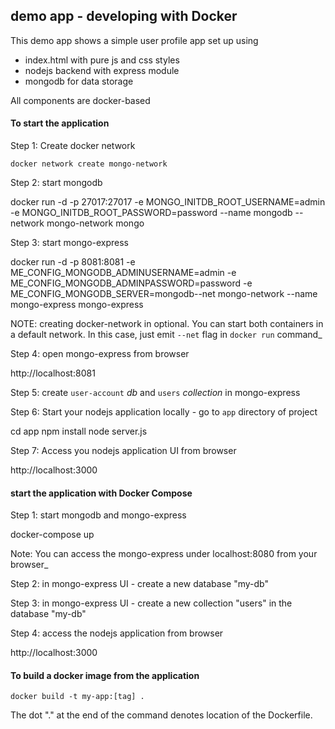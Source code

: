 ## demo app - developing with Docker

This demo app shows a simple user profile app set up using 
- index.html with pure js and css styles
- nodejs backend with express module
- mongodb for data storage

All components are docker-based

#### To start the application

Step 1: Create docker network

    docker network create mongo-network 

Step 2: start mongodb 

docker run -d -p 27017:27017 -e MONGO_INITDB_ROOT_USERNAME=admin -e MONGO_INITDB_ROOT_PASSWORD=password --name mongodb --network mongo-network mongo  

Step 3: start mongo-express
    
docker run -d -p 8081:8081 -e ME_CONFIG_MONGODB_ADMINUSERNAME=admin -e ME_CONFIG_MONGODB_ADMINPASSWORD=password -e ME_CONFIG_MONGODB_SERVER=mongodb--net mongo-network --name mongo-express   mongo-express

NOTE: creating docker-network in optional. You can start both containers in a default network. In this case, just emit `--net` flag in `docker run` command_

Step 4: open mongo-express from browser

http://localhost:8081

Step 5: create `user-account` _db_ and `users` _collection_ in mongo-express

Step 6: Start your nodejs application locally - go to `app` directory of project 

cd app
npm install 
node server.js
    
Step 7: Access you nodejs application UI from browser

http://localhost:3000

#### start the application with Docker Compose

Step 1: start mongodb and mongo-express

docker-compose up
    
Note: You can access the mongo-express under localhost:8080 from your browser_
    
Step 2: in mongo-express UI - create a new database "my-db"

Step 3: in mongo-express UI - create a new collection "users" in the database "my-db"       

Step 4: access the nodejs application from browser 

http://localhost:3000

#### To build a docker image from the application

    docker build -t my-app:[tag] .       
    
The dot "." at the end of the command denotes location of the Dockerfile.
